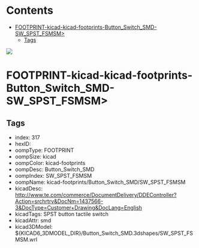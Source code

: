 



Contents
========

* [FOOTPRINT-kicad-kicad-footprints-Button_Switch_SMD-SW_SPST_FSMSM>](#footprint-kicad-kicad-footprints-button_switch_smd-sw_spst_fsmsm)
	* [Tags](#tags)
  
![][im]
# FOOTPRINT-kicad-kicad-footprints-Button_Switch_SMD-SW_SPST_FSMSM>

## Tags

- index: 317
- hexID: 
- oompType: FOOTPRINT
- oompSize: kicad
- oompColor: kicad-footprints
- oompDesc: Button_Switch_SMD
- oompIndex: SW_SPST_FSMSM
- oompName: kicad-footprints/Button_Switch_SMD/SW_SPST_FSMSM
- kicadDesc: http://www.te.com/commerce/DocumentDelivery/DDEController?Action=srchrtrv&DocNm=1437566-3&DocType=Customer+Drawing&DocLang=English
- kicadTags: SPST button tactile switch
- kicadAttr: smd
- kicad3DModel: ${KICAD6_3DMODEL_DIR}/Button_Switch_SMD.3dshapes/SW_SPST_FSMSM.wrl



[im]: image.png
